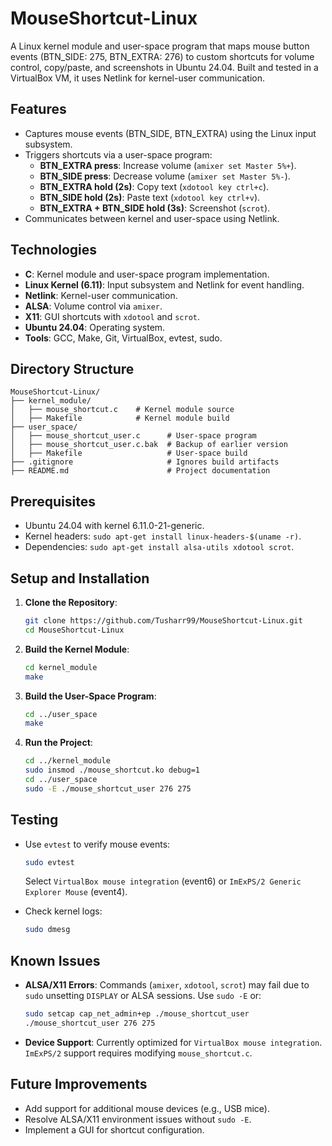 # MouseShortcut-Linux

A Linux kernel module and user-space program that maps mouse button events (BTN_SIDE: 275, BTN_EXTRA: 276) to custom shortcuts for volume control, copy/paste, and screenshots in Ubuntu 24.04. Built and tested in a VirtualBox VM, it uses Netlink for kernel-user communication.

## Features

- Captures mouse events (BTN_SIDE, BTN_EXTRA) using the Linux input subsystem.
- Triggers shortcuts via a user-space program:
  - **BTN_EXTRA press**: Increase volume (`amixer set Master 5%+`).
  - **BTN_SIDE press**: Decrease volume (`amixer set Master 5%-`).
  - **BTN_EXTRA hold (2s)**: Copy text (`xdotool key ctrl+c`).
  - **BTN_SIDE hold (2s)**: Paste text (`xdotool key ctrl+v`).
  - **BTN_EXTRA + BTN_SIDE hold (3s)**: Screenshot (`scrot`).
- Communicates between kernel and user-space using Netlink.

## Technologies

- **C**: Kernel module and user-space program implementation.
- **Linux Kernel (6.11)**: Input subsystem and Netlink for event handling.
- **Netlink**: Kernel-user communication.
- **ALSA**: Volume control via `amixer`.
- **X11**: GUI shortcuts with `xdotool` and `scrot`.
- **Ubuntu 24.04**: Operating system.
- **Tools**: GCC, Make, Git, VirtualBox, evtest, sudo.

## Directory Structure

```
MouseShortcut-Linux/
├── kernel_module/
│   ├── mouse_shortcut.c    # Kernel module source
│   ├── Makefile            # Kernel module build
├── user_space/
│   ├── mouse_shortcut_user.c      # User-space program
│   ├── mouse_shortcut_user.c.bak  # Backup of earlier version
│   ├── Makefile                   # User-space build
├── .gitignore                     # Ignores build artifacts
├── README.md                      # Project documentation
```

## Prerequisites

- Ubuntu 24.04 with kernel 6.11.0-21-generic.
- Kernel headers: `sudo apt-get install linux-headers-$(uname -r)`.
- Dependencies: `sudo apt-get install alsa-utils xdotool scrot`.

## Setup and Installation

1. **Clone the Repository**:

   ```bash
   git clone https://github.com/Tusharr99/MouseShortcut-Linux.git
   cd MouseShortcut-Linux
   ```

2. **Build the Kernel Module**:

   ```bash
   cd kernel_module
   make
   ```

3. **Build the User-Space Program**:

   ```bash
   cd ../user_space
   make
   ```

4. **Run the Project**:

   ```bash
   cd ../kernel_module
   sudo insmod ./mouse_shortcut.ko debug=1
   cd ../user_space
   sudo -E ./mouse_shortcut_user 276 275
   ```

## Testing

- Use `evtest` to verify mouse events:

  ```bash
  sudo evtest
  ```

  Select `VirtualBox mouse integration` (event6) or `ImExPS/2 Generic Explorer Mouse` (event4).

- Check kernel logs:

  ```bash
  sudo dmesg
  ```

## Known Issues

- **ALSA/X11 Errors**: Commands (`amixer`, `xdotool`, `scrot`) may fail due to `sudo` unsetting `DISPLAY` or ALSA sessions. Use `sudo -E` or:

  ```bash
  sudo setcap cap_net_admin+ep ./mouse_shortcut_user
  ./mouse_shortcut_user 276 275
  ```

- **Device Support**: Currently optimized for `VirtualBox mouse integration`. `ImExPS/2` support requires modifying `mouse_shortcut.c`.

## Future Improvements

- Add support for additional mouse devices (e.g., USB mice).
- Resolve ALSA/X11 environment issues without `sudo -E`.
- Implement a GUI for shortcut configuration.

